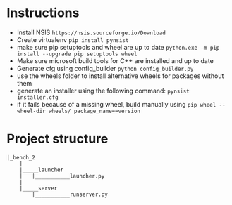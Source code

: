 # Instructions 

- Install NSIS 
    `https://nsis.sourceforge.io/Download`
- Create virtualenv
    `pip install pynsist`
- make sure pip setuptools and wheel are up to date
    `python.exe -m pip install --upgrade pip setuptools wheel`
- Make sure microsoft build tools for C++ are installed and up to date
- Generate cfg using config_builder
    `python config_builder.py`
- use the wheels folder to install alternative wheels for packages without them
- generate an installer using the following command:
    `pynsist installer.cfg`
- if it fails because of a missing wheel, build manually using 
    `pip wheel --wheel-dir wheels/ package_name==version`


# Project structure 
```
|_bench_2
    |
    |_____launcher
    |   |___________launcher.py
    |
    |_____server
        |___________runserver.py
```